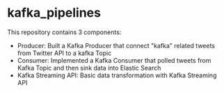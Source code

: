 # kafka_pipelines
This repository contains 3 components:
* Producer: Built a Kafka Producer that connect "kafka" related tweets from Twitter API to a kafka Topic
* Consumer: Implemented a Kafka Consumer that polled tweets from Kafka Topic and then sink data into Elastic Search
* Kafka Streaming API: Basic data transformation with Kafka Streaming API
